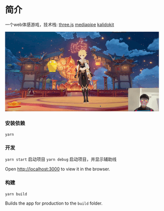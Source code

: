 # 简介
一个web体感游戏，技术栈:
[three.js](https://threejs.org/docs/) 
[mediapipe](https://github.com/google/mediapipe) 
[kalidokit](https://github.com/yeemachine/kalidokit)

![image](https://github.com/ouxuwen/cut-watermelon/raw/master/screenshot/demo.gif) 

### 安装依赖
`yarn`

### 开发 
`yarn start` 启动项目
`yarn debug` 启动项目，并显示辅助线
 
Open [http://localhost:3000](http://localhost:3000) to view it in the browser.


### 构建
`yarn build`

Builds the app for production to the `build` folder.
